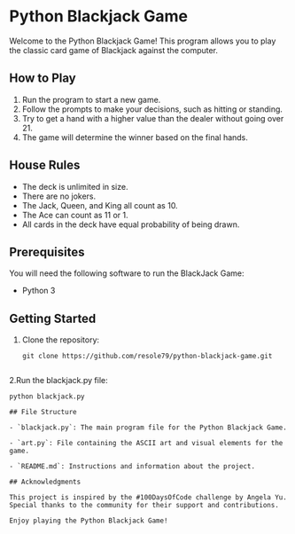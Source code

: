 # Python Blackjack Game

Welcome to the Python Blackjack Game! This program allows you to play the classic card game of Blackjack against the computer.

## How to Play

1. Run the program to start a new game.
2. Follow the prompts to make your decisions, such as hitting or standing.
3. Try to get a hand with a higher value than the dealer without going over 21.
4. The game will determine the winner based on the final hands.

## House Rules

- The deck is unlimited in size.
- There are no jokers.
- The Jack, Queen, and King all count as 10.
- The Ace can count as 11 or 1.
- All cards in the deck have equal probability of being drawn.

##  Prerequisites
You will need the following software to run the BlackJack Game:

- Python 3

## Getting Started

1. Clone the repository:
   ```shell
   git clone https://github.com/resole79/python-blackjack-game.git


2.Run the blackjack.py file:
   ```shell
   python blackjack.py

## File Structure

- `blackjack.py`: The main program file for the Python Blackjack Game.

- `art.py`: File containing the ASCII art and visual elements for the game.

- `README.md`: Instructions and information about the project.

## Acknowledgments

This project is inspired by the #100DaysOfCode challenge by Angela Yu. Special thanks to the community for their support and contributions.

Enjoy playing the Python Blackjack Game!





